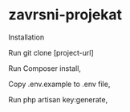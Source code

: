 # zavrsni-projekat

Installation

Run git clone [project-url]

Run Composer install,

Copy .env.example to .env file,

Run php artisan key:generate,

